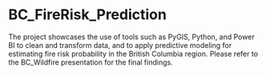 # BC_FireRisk_Prediction
The project showcases the use of tools such as PyGIS, Python, and Power BI to clean and transform data, and to apply predictive modeling for estimating fire risk probability in the British Columbia region. Please refer to the BC_Wildfire presentation for the final findings.
